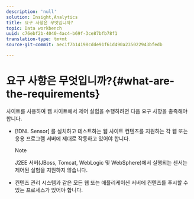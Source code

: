 ```yaml
---
description: 'null'
solution: Insight,Analytics
title: 요구 사항은 무엇입니까?
topic: Data workbench
uuid: c76ebf2b-4040-4ac4-b69f-3ce87bfb78f1
translation-type: tm+mt
source-git-commit: aec1f7b14198cdde91f61d490a235022943bfedb

---
```



# 요구 사항은 무엇입니까?{#what-are-the-requirements}

사이트를 사용하여 웹 사이트에서 제어 실험을 수행하려면 다음 요구 사항을 충족해야 합니다.

* [!DNL Sensor] 를 설치하고 테스트하는 웹 사이트 컨텐츠를 지원하는 각 웹 또는 응용 프로그램 서버에 제대로 작동하고 있어야 합니다.

   >[!NOTE]
   >
   >J2EE 서버(JBoss, Tomcat, WebLogic 및 WebSphere)에서 실행되는 센서는 제어된 실험을 지원하지 않습니다.

* 컨텐츠 관리 시스템과 같은 모든 웹 또는 애플리케이션 서버에 컨텐츠를 푸시할 수 있는 프로세스가 있어야 합니다.


